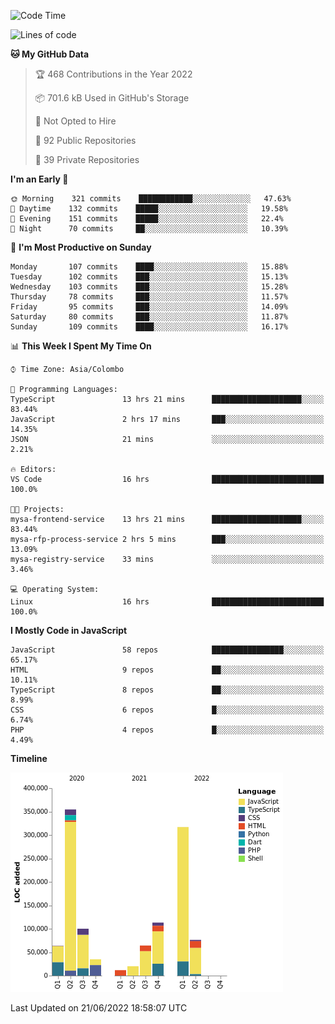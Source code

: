 
<!--START_SECTION:waka-->
![Code Time](http://img.shields.io/badge/Code%20Time-0%20secs-blue)

![Lines of code](https://img.shields.io/badge/From%20Hello%20World%20I%27ve%20Written-1%20Million%20lines%20of%20code-blue)

**🐱 My GitHub Data** 

> 🏆 468 Contributions in the Year 2022
 > 
> 📦 701.6 kB Used in GitHub's Storage 
 > 
> 🚫 Not Opted to Hire
 > 
> 📜 92 Public Repositories 
 > 
> 🔑 39 Private Repositories  
 > 
**I'm an Early 🐤** 

```text
🌞 Morning    321 commits    ████████████░░░░░░░░░░░░░   47.63% 
🌆 Daytime    132 commits    █████░░░░░░░░░░░░░░░░░░░░   19.58% 
🌃 Evening    151 commits    █████░░░░░░░░░░░░░░░░░░░░   22.4% 
🌙 Night      70 commits     ██░░░░░░░░░░░░░░░░░░░░░░░   10.39%

```
📅 **I'm Most Productive on Sunday** 

```text
Monday       107 commits    ████░░░░░░░░░░░░░░░░░░░░░   15.88% 
Tuesday      102 commits    ███░░░░░░░░░░░░░░░░░░░░░░   15.13% 
Wednesday    103 commits    ███░░░░░░░░░░░░░░░░░░░░░░   15.28% 
Thursday     78 commits     ███░░░░░░░░░░░░░░░░░░░░░░   11.57% 
Friday       95 commits     ███░░░░░░░░░░░░░░░░░░░░░░   14.09% 
Saturday     80 commits     ███░░░░░░░░░░░░░░░░░░░░░░   11.87% 
Sunday       109 commits    ████░░░░░░░░░░░░░░░░░░░░░   16.17%

```


📊 **This Week I Spent My Time On** 

```text
⌚︎ Time Zone: Asia/Colombo

💬 Programming Languages: 
TypeScript               13 hrs 21 mins      ████████████████████░░░░░   83.44% 
JavaScript               2 hrs 17 mins       ███░░░░░░░░░░░░░░░░░░░░░░   14.35% 
JSON                     21 mins             ░░░░░░░░░░░░░░░░░░░░░░░░░   2.21%

🔥 Editors: 
VS Code                  16 hrs              █████████████████████████   100.0%

🐱‍💻 Projects: 
mysa-frontend-service    13 hrs 21 mins      ████████████████████░░░░░   83.44% 
mysa-rfp-process-service 2 hrs 5 mins        ███░░░░░░░░░░░░░░░░░░░░░░   13.09% 
mysa-registry-service    33 mins             ░░░░░░░░░░░░░░░░░░░░░░░░░   3.46%

💻 Operating System: 
Linux                    16 hrs              █████████████████████████   100.0%

```

**I Mostly Code in JavaScript** 

```text
JavaScript               58 repos            ████████████████░░░░░░░░░   65.17% 
HTML                     9 repos             ██░░░░░░░░░░░░░░░░░░░░░░░   10.11% 
TypeScript               8 repos             ██░░░░░░░░░░░░░░░░░░░░░░░   8.99% 
CSS                      6 repos             █░░░░░░░░░░░░░░░░░░░░░░░░   6.74% 
PHP                      4 repos             █░░░░░░░░░░░░░░░░░░░░░░░░   4.49%

```


**Timeline**

![Chart not found](https://raw.githubusercontent.com/ccweerasinghe1994/ccweerasinghe1994/master/charts/bar_graph.png) 


 Last Updated on 21/06/2022 18:58:07 UTC
<!--END_SECTION:waka-->
